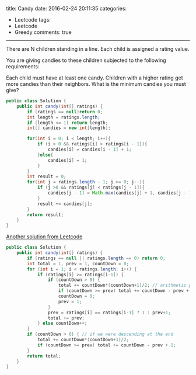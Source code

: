title: Candy
date: 2016-02-24 20:11:35
categories:
- Leetcode
tags:
- Leetcode
- Greedy
comments: true
---
There are N children standing in a line. Each child is assigned a rating value.

You are giving candies to these children subjected to the following requirements:

Each child must have at least one candy.
Children with a higher rating get more candies than their neighbors.
What is the minimum candies you must give?


```java
public class Solution {
    public int candy(int[] ratings) {
        if (ratings == null)return 0;
        int length = ratings.length;
        if (length <= 1) return length;
        int[] candies = new int[length];

        for(int i = 0; i < length; i++){
            if (i > 0 && ratings[i] > ratings[i - 1]){
                candies[i] = candies[i - 1] + 1;
            }else{
                candies[i] = 1;
            }
        }
        int result = 0;
        for(int j = ratings.length - 1; j >= 0; j--){
            if (j >0 && ratings[j] < ratings[j - 1]){
                candies[j - 1] = Math.max(candies[j] + 1, candies[j - 1]);
            }
            result += candies[j];
        }
        return result;
    }
}
```


[Another solution from Leetcode](https://leetcode.com/discuss/23835/one-pass-constant-space-java-solution)

```java
public class Solution {
    public int candy(int[] ratings) {
        if (ratings == null || ratings.length == 0) return 0;
        int total = 1, prev = 1, countDown = 0;
        for (int i = 1; i < ratings.length; i++) {
            if (ratings[i] >= ratings[i-1]) {
                if (countDown > 0) {
                    total += countDown*(countDown+1)/2; // arithmetic progression
                    if (countDown >= prev) total += countDown - prev + 1;
                    countDown = 0;
                    prev = 1;
                }
                prev = ratings[i] == ratings[i-1] ? 1 : prev+1;
                total += prev;
            } else countDown++;
        }
        if (countDown > 0) { // if we were descending at the end
            total += countDown*(countDown+1)/2;
            if (countDown >= prev) total += countDown - prev + 1;
        }
        return total;
    }
}
```